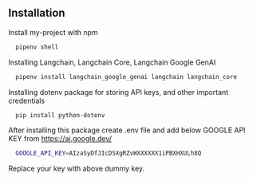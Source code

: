 
## Installation

Install my-project with npm

```bash
  pipenv shell
```

Installing Langchain, Langchain Core, Langchain Google GenAI
    
```bash
  pipenv install langchain_google_genai langchain langchain_core
```

Installing dotenv package for storing API keys, and other important credentials

```bash
  pip install python-dotenv
```

After installing this package create .env file and add below GOOGLE API KEY from https://ai.google.dev/

```bash
  GOOGLE_API_KEY=AIzaSyDfJIcDSXgRZvWXXXXXX1iPBXHXULh8Q
```

Replace your key with above dummy key.
